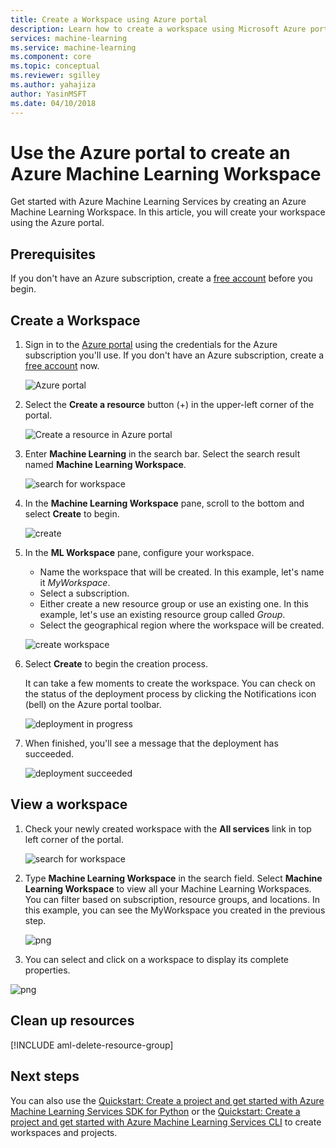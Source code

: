 ```yaml
---
title: Create a Workspace using Azure portal
description: Learn how to create a workspace using Microsoft Azure portal.
services: machine-learning
ms.service: machine-learning
ms.component: core
ms.topic: conceptual
ms.reviewer: sgilley
ms.author: yahajiza
author: YasinMSFT
ms.date: 04/10/2018
---
```

# Use the Azure portal to create an Azure Machine Learning Workspace

Get started with Azure Machine Learning Services by creating an Azure Machine Learning Workspace. In this article, you will create your workspace using the Azure portal.

## Prerequisites

If you don't have an Azure subscription, create a [free account](https://azure.microsoft.com/free/?WT.mc_id=A261C142F) before you begin.

## Create a Workspace 

1. Sign in to the [Azure portal](https://portal.azure.com/) using the credentials for the Azure subscription you'll use. If you don't have an Azure subscription, create a [free account](https://azure.microsoft.com/free/?WT.mc_id=A261C142F) now.

   ![Azure portal](./media/how-to-create-workspace-in-portal/portal-dashboard.png)

1. Select the **Create a resource** button (+) in the upper-left corner of the portal.

   ![Create a resource in Azure portal](./media/how-to-create-workspace-in-portal/portal-create-a-resource.png)

1. Enter **Machine Learning** in the search bar. Select the search result named **Machine Learning Workspace**.

    ![search for workspace](media/how-to-create-workspace-in-portal/workspace_create.PNG)

1. In the **Machine Learning Workspace** pane, scroll to the bottom and select **Create** to begin.

    ![create](./media/how-to-create-workspace-in-portal/portal-create-button.png)

1. In the **ML Workspace** pane, configure your workspace. 
    + Name the workspace that will be created. In this example, let's name it _MyWorkspace_.
    + Select a subscription.
    + Either create a new resource group or use an existing one. In this example, let's use an existing resource group called _Group_.
    + Select the geographical region where the workspace will be created.

    ![create workspace](media/how-to-create-workspace-in-portal/workspace_create_name.PNG)

1. Select **Create** to begin the creation process.

     It can take a few moments to create the workspace. You can check on the status of the deployment process by clicking the Notifications icon (bell) on the Azure portal toolbar.

    ![deployment in progress](media/how-to-create-workspace-in-portal/deployment_in_progress.PNG)

1. When finished, you'll see a message that the deployment has succeeded.

    ![deployment succeeded](media/how-to-create-workspace-in-portal/deployment_succeeded.PNG)

## View a workspace

1. Check your newly created workspace with the  **All services** link in top left corner of the portal.  

    ![search for workspace](media/how-to-create-workspace-in-portal/allservices-search.PNG)

2. Type **Machine Learning Workspace** in the search field.  Select **Machine Learning Workspace** to view all your Machine Learning Workspaces. You can filter based on subscription, resource groups, and locations.  In this example, you can see the MyWorkspace you created in the previous step.

    ![png](media/how-to-create-workspace-in-portal/allservices_view_workspace.PNG)

3. You can select and click on a workspace to display its complete properties.

![png](media/how-to-create-workspace-in-portal/allservices_view_workspace_full.PNG)

## Clean up resources 
[!INCLUDE aml-delete-resource-group]

## Next steps

You can also use the [Quickstart: Create a project and get started with Azure Machine Learning Services SDK for Python]() or the [Quickstart: Create a project and get started with Azure Machine Learning Services CLI]() to create workspaces and projects.